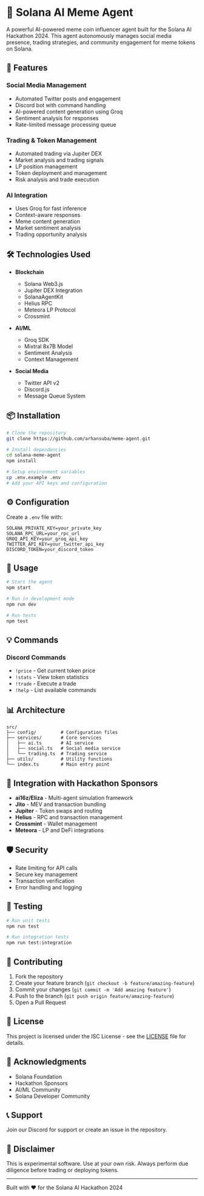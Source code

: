 # 🤖 Solana AI Meme Agent

A powerful AI-powered meme coin influencer agent built for the Solana AI Hackathon 2024. This agent autonomously manages social media presence, trading strategies, and community engagement for meme tokens on Solana.

## 🌟 Features

### Social Media Management
- Automated Twitter posts and engagement
- Discord bot with command handling
- AI-powered content generation using Groq
- Sentiment analysis for responses
- Rate-limited message processing queue

### Trading & Token Management 
- Automated trading via Jupiter DEX
- Market analysis and trading signals
- LP position management
- Token deployment and management
- Risk analysis and trade execution

### AI Integration
- Uses Groq for fast inference
- Context-aware responses
- Meme content generation
- Market sentiment analysis
- Trading opportunity analysis

## 🛠 Technologies Used

- **Blockchain**
  - Solana Web3.js
  - Jupiter DEX Integration  
  - SolanaAgentKit
  - Helius RPC
  - Meteora LP Protocol
  - Crossmint

- **AI/ML**
  - Groq SDK
  - Mixtral 8x7B Model
  - Sentiment Analysis
  - Context Management

- **Social Media**
  - Twitter API v2
  - Discord.js
  - Message Queue System

## 📦 Installation

```bash
# Clone the repository
git clone https://github.com/arhansuba/meme-agent.git

# Install dependencies
cd solana-meme-agent
npm install

# Setup environment variables
cp .env.example .env
# Add your API keys and configuration
```

## ⚙️ Configuration

Create a `.env` file with:

```env
SOLANA_PRIVATE_KEY=your_private_key
SOLANA_RPC_URL=your_rpc_url
GROQ_API_KEY=your_groq_api_key
TWITTER_API_KEY=your_twitter_api_key
DISCORD_TOKEN=your_discord_token
```

## 🚀 Usage

```bash
# Start the agent
npm start

# Run in development mode
npm run dev

# Run tests 
npm test
```

## 💡 Commands

### Discord Commands
- `!price` - Get current token price
- `!stats` - View token statistics
- `!trade` - Execute a trade
- `!help` - List available commands

## 📊 Architecture

```
src/
├── config/         # Configuration files
├── services/       # Core services
│   ├── ai.ts       # AI service
│   ├── social.ts   # Social media service
│   └── trading.ts  # Trading service
├── utils/          # Utility functions
└── index.ts        # Main entry point
```

## 🔄 Integration with Hackathon Sponsors

- **ai16z/Eliza** - Multi-agent simulation framework
- **Jito** - MEV and transaction bundling
- **Jupiter** - Token swaps and routing
- **Helius** - RPC and transaction management
- **Crossmint** - Wallet management
- **Meteora** - LP and DeFi integrations

## 🛡️ Security

- Rate limiting for API calls
- Secure key management
- Transaction verification
- Error handling and logging

## 🧪 Testing

```bash
# Run unit tests
npm run test

# Run integration tests
npm run test:integration
```

## 🤝 Contributing

1. Fork the repository
2. Create your feature branch (`git checkout -b feature/amazing-feature`)
3. Commit your changes (`git commit -m 'Add amazing feature'`)
4. Push to the branch (`git push origin feature/amazing-feature`)
5. Open a Pull Request

## 📜 License

This project is licensed under the ISC License - see the [LICENSE](LICENSE) file for details.

## 🙏 Acknowledgments

- Solana Foundation
- Hackathon Sponsors
- AI/ML Community
- Solana Developer Community

## 📞 Support

Join our Discord for support or create an issue in the repository.

## 🚨 Disclaimer

This is experimental software. Use at your own risk. Always perform due diligence before trading or deploying tokens.

---

Built with ❤️ for the Solana AI Hackathon 2024

